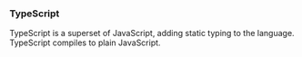 ### TypeScript

TypeScript is a superset of JavaScript, adding static typing to the language.
TypeScript compiles to plain JavaScript.
